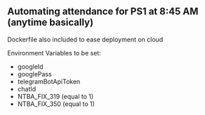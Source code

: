 ## Automating attendance for PS1 at 8:45 AM (anytime basically)

Dockerfile also included to ease deployment on cloud

Environment Variables to be set:
- googleId
- googlePass
- telegramBotApiToken
- chatId
- NTBA_FIX_319 (equal to 1)
- NTBA_FIX_350 (equal to 1)
